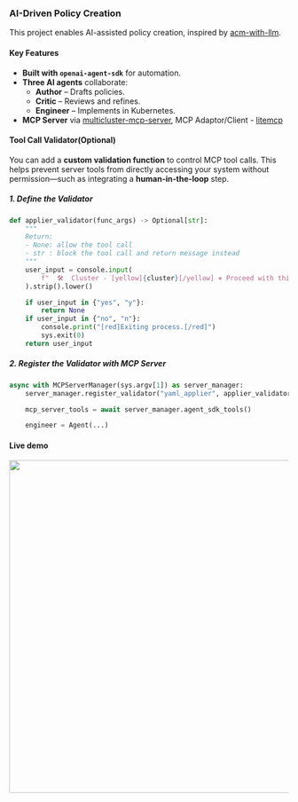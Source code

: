 ### **AI-Driven Policy Creation**  

This project enables AI-assisted policy creation, inspired by [acm-with-llm](https://github.com/stolostron/acm-with-llm/tree/main/src).  

#### **Key Features**  

- **Built with `openai-agent-sdk`** for automation.  
- **Three AI agents** collaborate:  
  - **Author** – Drafts policies.  
  - **Critic** – Reviews and refines.  
  - **Engineer** – Implements in Kubernetes. 
- **MCP Server** via [multicluster-mcp-server](https://github.com/yanmxa/multicluster-mcp-server), MCP Adaptor/Client - [litemcp](https://github.com/yanmxa/litemcp)

#### Tool Call Validator(Optional)

You can add a **custom validation function** to control MCP tool calls. This helps prevent server tools from directly accessing your system without permission—such as integrating a **human-in-the-loop** step.

##### 1. Define the Validator

```python
def applier_validator(func_args) -> Optional[str]:
    """
    Return:
    - None: allow the tool call
    - str : block the tool call and return message instead
    """
    user_input = console.input(
        f"  🛠  Cluster - [yellow]{cluster}[/yellow] ⎈ Proceed with this YAML? (yes/no): "
    ).strip().lower()

    if user_input in {"yes", "y"}:
        return None
    if user_input in {"no", "n"}:
        console.print("[red]Exiting process.[/red]")
        sys.exit(0)
    return user_input
```

##### 2. Register the Validator with MCP Server

```python
async with MCPServerManager(sys.argv[1]) as server_manager:
    server_manager.register_validator("yaml_applier", applier_validator)

    mcp_server_tools = await server_manager.agent_sdk_tools()

    engineer = Agent(...)
```

#### **Live demo**

  <a href="https://asciinema.org/a/709075">
    <img src="https://asciinema.org/a/709075.svg" width="600">
  </a>